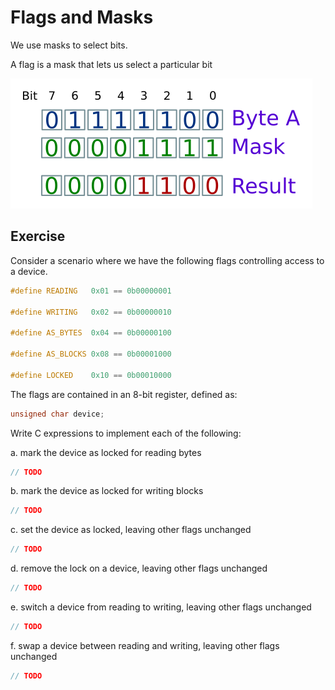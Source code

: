 # Flags and Masks

We use masks to select bits.

A flag is a mask that lets us select a particular bit

![mask](mask.png)


## Exercise

Consider a scenario where we have the following flags controlling access to a device.

```c
#define READING   0x01 == 0b00000001

#define WRITING   0x02 == 0b00000010

#define AS_BYTES  0x04 == 0b00000100

#define AS_BLOCKS 0x08 == 0b00001000

#define LOCKED    0x10 == 0b00010000
```

The flags are contained in an 8-bit register, defined as:

```c
unsigned char device;
```

Write C expressions to implement each of the following:


a. mark the device as locked for reading bytes

```c
// TODO
```

b. mark the device as locked for writing blocks

```c
// TODO
```

c. set the device as locked, leaving other flags unchanged

```c
// TODO
```

d. remove the lock on a device, leaving other flags unchanged

```c
// TODO
```

e. switch a device from reading to writing, leaving other flags unchanged

```c
// TODO
```

f. swap a device between reading and writing, leaving other flags unchanged

```c
// TODO
```
